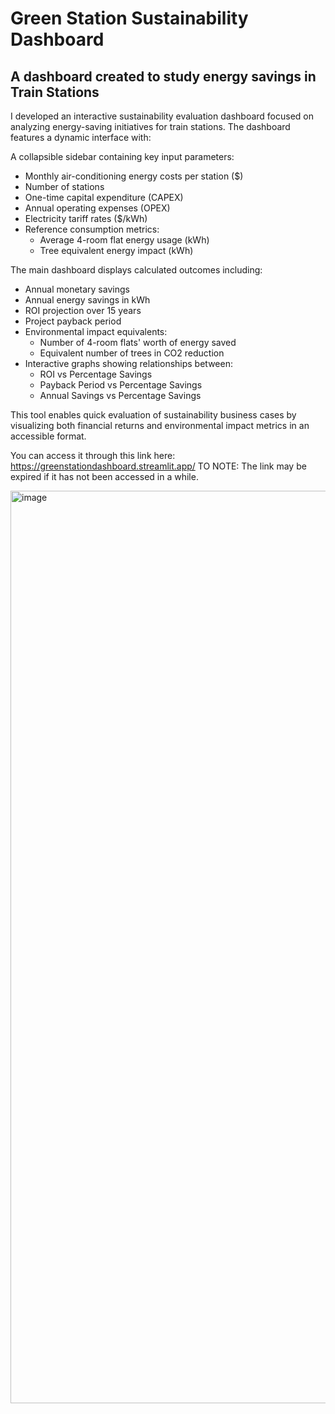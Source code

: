 # Green Station Sustainability Dashboard 
## A dashboard created to study energy savings in Train Stations

I developed an interactive sustainability evaluation dashboard focused on analyzing energy-saving initiatives for train stations. The dashboard features a dynamic interface with:

A collapsible sidebar containing key input parameters:
  
  - Monthly air-conditioning energy costs per station ($)
  - Number of stations
  - One-time capital expenditure (CAPEX)
  - Annual operating expenses (OPEX)
  - Electricity tariff rates ($/kWh)
  - Reference consumption metrics:
    - Average 4-room flat energy usage (kWh)
    - Tree equivalent energy impact (kWh)

The main dashboard displays calculated outcomes including:

- Annual monetary savings
- Annual energy savings in kWh
- ROI projection over 15 years
- Project payback period
- Environmental impact equivalents:
  - Number of 4-room flats' worth of energy saved
  - Equivalent number of trees in CO2 reduction
- Interactive graphs showing relationships between:
  - ROI vs Percentage Savings
  - Payback Period vs Percentage Savings
  - Annual Savings vs Percentage Savings

This tool enables quick evaluation of sustainability business cases by visualizing both financial returns and environmental impact metrics in an accessible format.

You can access it through this link here: https://greenstationdashboard.streamlit.app/
TO NOTE: The link may be expired if it has not been accessed in a while.



<img width="1460" alt="image" src="https://github.com/user-attachments/assets/5b7b6ed2-35f4-4c00-96f2-d9fbfcc4e867" />

